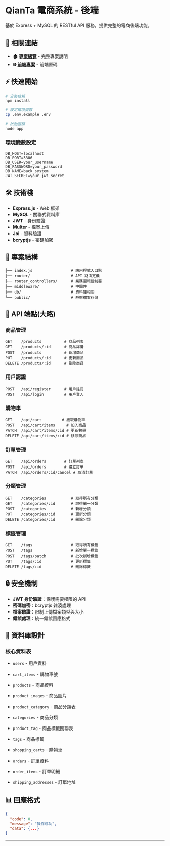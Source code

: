 # QianTa 電商系統 - 後端

基於 Express + MySQL 的 RESTful API 服務，提供完整的電商後端功能。

## 🔗 相關連結
- **🏠 [專案總覽](https://github.com/Qoo143/QianTa)** - 完整專案說明  
- **🌐 [前端專案](https://github.com/Qoo143/finall_front)** - 前端原碼

## ⚡ 快速開始

```bash
# 安裝依賴
npm install

# 設定環境變數
cp .env.example .env

# 啟動服務
node app
```

### 環境變數設定
```env
DB_HOST=localhost
DB_PORT=3306
DB_USER=your_username
DB_PASSWORD=your_password
DB_NAME=back_system
JWT_SECRET=your_jwt_secret
```

## 🛠 技術棧

- **Express.js** - Web 框架
- **MySQL** - 關聯式資料庫
- **JWT** - 身份驗證
- **Multer** - 檔案上傳
- **Joi** - 資料驗證
- **bcryptjs** - 密碼加密

## 📁 專案結構

```
├── index.js                 # 應用程式入口點
├── router/                  # API 路由定義
├── router_controllers/      # 業務邏輯控制器
├── middleware/              # 中間件
├── db/                      # 資料庫相關
└── public/                  # 靜態檔案存儲
```

## 🔌 API 端點(大略)

### 商品管理
```
GET    /products          # 商品列表
GET    /products/:id      # 商品詳情  
POST   /products          # 新增商品
PUT    /products/:id      # 更新商品
DELETE /products/:id      # 刪除商品
```

### 用戶認證
```
POST   /api/register      # 用戶註冊
POST   /api/login         # 用戶登入
```

### 購物車
```
GET    /api/cart         # 獲取購物車
POST   /api/cart/items     # 加入商品
PATCH  /api/cart/items/:id # 更新數量
DELETE /api/cart/items/:id # 移除商品
```

### 訂單管理
```
GET    /api/orders        # 訂單列表
POST   /api/orders        # 建立訂單
PATCH  /api/orders/:id/cancel # 取消訂單
```

### 分類管理
```
GET    /categories           # 取得所有分類
GET    /categories/:id       # 取得單一分類
POST   /categories           # 新增分類
PUT    /categories/:id       # 更新分類
DELETE /categories/:id       # 刪除分類
```

### 標籤管理
```
GET    /tags                 # 取得所有標籤
POST   /tags                 # 新增單一標籤
POST   /tags/patch           # 批次新增標籤
PUT    /tags/:id             # 更新標籤
DELETE /tags/:id             # 刪除標籤
```

## 🔒 安全機制

- **JWT 身份驗證**：保護需要權限的 API
- **密碼加密**：bcryptjs 雜湊處理
- **檔案驗證**：限制上傳檔案類型與大小
- **錯誤處理**：統一錯誤回應格式

## 💾 資料庫設計

### 核心資料表
- `users` - 用戶資料
- `cart_items` - 購物車號
- `products` - 商品資料
- `product_images` - 商品圖片
- `product_category` - 商品分類表
- `categories` - 商品分類
- `product_tag` - 商品標籤關聯表
- `tags` - 商品標籤
- `shopping_carts` - 購物車

- `orders` - 訂單資料
- `order_items` - 訂單明細
- `shipping_addresses` - 訂單地址

## 📊 回應格式

```json
{
  "code": 0,
  "message": "操作成功",
  "data": {...}
}
```

---
